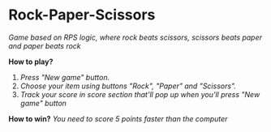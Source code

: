 # Rock-Paper-Scissors

*Game based on RPS logic, where rock beats scissors, scissors beats paper and paper beats rock*

**How to play?**
1. *Press "New game" button.*
2. *Choose your item using buttons "Rock", "Paper" and "Scissors".*
3. *Track your score in score section that'll pop up when you'll press "New game" button*

**How to win?**
*You need to score 5 points faster than the computer*